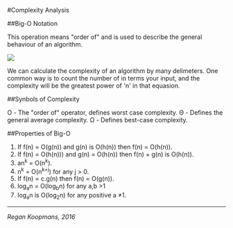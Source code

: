 #Complexity Analysis

##Big-O Notation

This operation means "order of" and is used to describe the general behaviour of an algorithm.

<img src="https://camo.githubusercontent.com/07797459d6fa5146989128b194df9acc5eaca774/687474703a2f2f7777772e64617665706572726574742e636f6d2f696d616765732f61727469636c65732f323031302d31322d30372d636f6d702d7363692d3130312d6269672d6f2d6e6f746174696f6e2f54696d655f436f6d706c65786974792e706e67">

We can calculate the complexity of an algorithm by many delimeters. One common way is to count the number of in terms your input, and the complexity will be the greatest power of 'n' in that equasion.

##Synbols of Complexity

&Omicron; - The "order of" operator, defines worst case complexity.
&Theta; - Defines the general average complexity.
&Omega; - Defines best-case complexity.

##Properties of Big-O

1. If f(n) = O(g(n)) and g(n) is O(h(n)) then f(n) = O(h(n)).
2. If f(n) = O(h(n))) and g(n) = O(h(n)) then f(n) + g(n) is O(h(n)).
3. an<sup>k</sup> = O(n<sup>k</sup>).
4. n<sup>k</sup> = O(n<sup>k+j</sup>) for any j > 0.
5. If f(n) = c.g(n) then f(n) = O(g(n)).
6. log<sub>a</sub>n = O(log<sub>b</sub>n) for any a,b >1
7. log<sub>a</sub>n is O(log<sub>2</sub>n) for any positive a &ne;1.

---

_Regan Koopmans, 2016_